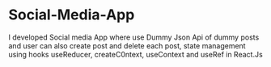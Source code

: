 # Social-Media-App
I developed Social media App where use Dummy Json Api of dummy posts and user can also create post and delete each post, state management using hooks useReducer, createC0ntext, useContext and useRef in React.Js

